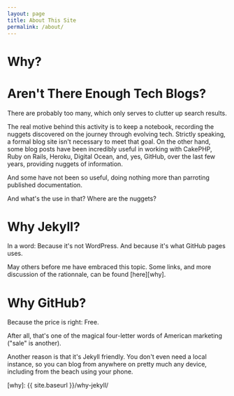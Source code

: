 ```yaml
---
layout: page
title: About This Site
permalink: /about/
---
```

# Why?  
# Aren't There Enough Tech Blogs?

There are probably too many, which only serves to clutter up search results.

The real motive behind this activity is to keep a notebook, recording the nuggets discovered on the journey through evolving tech.  Strictly speaking, a formal blog site isn't necessary to meet that goal.  On the other hand, some blog posts have been incredibly useful in working with CakePHP, Ruby on Rails, Heroku, Digital Ocean, and, yes, GitHub, over the last few years, providing nuggets of information.

And some have not been so useful, doing nothing more than parroting published documentation.

And what's the use in that?  Where are the nuggets?

# Why Jekyll?

In a word: Because it's not WordPress.  And because it's what GitHub pages uses.

May others before me have embraced this topic.  Some links, and more discussion of the rationnale, can be found [here][why].

# Why GitHub?

Because the price is right: Free.  

After all, that's one of the magical four-letter words of American marketing ("sale" is another).

Another reason is that it's Jekyll friendly.  You don't even need a local instance, so you can blog from anywhere on pretty much any device, including from the beach using your phone.


[why]: {{ site.baseurl }}/why-jekyll/
